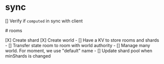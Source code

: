 # sync

[] Verify if `computed` in sync with client

# rooms

[X] Create shard
[X] Create world
    - [] Have a KV to store rooms and shards
    - [] Transfer state room to room with world authority
    - [] Manage many world. For moment, we use "default" name
    - [] Update shard pool when minShards is changed